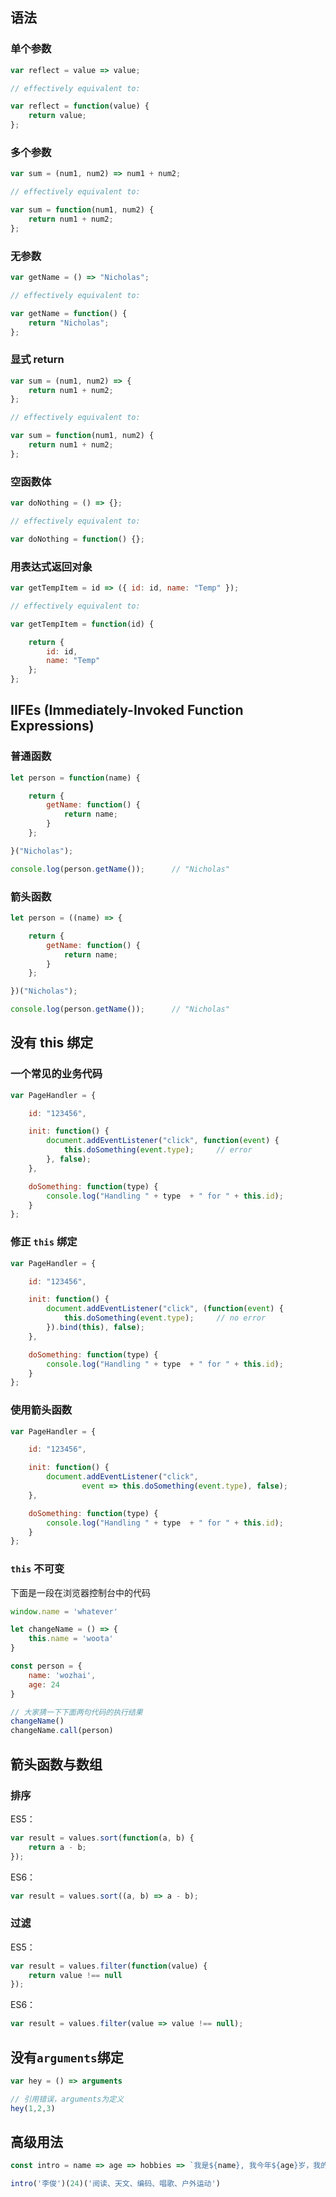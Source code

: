 
## 语法

### 单个参数
```javascript
var reflect = value => value;

// effectively equivalent to:

var reflect = function(value) {
    return value;
};
```

### 多个参数
```javascript
var sum = (num1, num2) => num1 + num2;

// effectively equivalent to:

var sum = function(num1, num2) {
    return num1 + num2;
};
```

### 无参数
```javascript
var getName = () => "Nicholas";

// effectively equivalent to:

var getName = function() {
    return "Nicholas";
};
```

### 显式 return
```javascript
var sum = (num1, num2) => {
    return num1 + num2;
};

// effectively equivalent to:

var sum = function(num1, num2) {
    return num1 + num2;
};
```

### 空函数体
```javascript
var doNothing = () => {};

// effectively equivalent to:

var doNothing = function() {};
```

### 用表达式返回对象
```javascript
var getTempItem = id => ({ id: id, name: "Temp" });

// effectively equivalent to:

var getTempItem = function(id) {

    return {
        id: id,
        name: "Temp"
    };
};
```


## IIFEs (Immediately-Invoked Function Expressions)

### 普通函数
```javascript
let person = function(name) {

    return {
        getName: function() {
            return name;
        }
    };

}("Nicholas");

console.log(person.getName());      // "Nicholas"
```

### 箭头函数
```javascript
let person = ((name) => {

    return {
        getName: function() {
            return name;
        }
    };

})("Nicholas");

console.log(person.getName());      // "Nicholas"
```


## 没有 **this** 绑定

### 一个常见的业务代码
```javascript
var PageHandler = {

    id: "123456",

    init: function() {
        document.addEventListener("click", function(event) {
            this.doSomething(event.type);     // error
        }, false);
    },

    doSomething: function(type) {
        console.log("Handling " + type  + " for " + this.id);
    }
};
```

### 修正 `this` 绑定
```javascript
var PageHandler = {

    id: "123456",

    init: function() {
        document.addEventListener("click", (function(event) {
            this.doSomething(event.type);     // no error
        }).bind(this), false);
    },

    doSomething: function(type) {
        console.log("Handling " + type  + " for " + this.id);
    }
};
```

### 使用箭头函数
```javascript
var PageHandler = {

    id: "123456",

    init: function() {
        document.addEventListener("click",
                event => this.doSomething(event.type), false);
    },

    doSomething: function(type) {
        console.log("Handling " + type  + " for " + this.id);
    }
};
```

### `this` 不可变

下面是一段在浏览器控制台中的代码
```javascript
window.name = 'whatever'

let changeName = () => {
    this.name = 'woota'
}

const person = {
    name: 'wozhai',
    age: 24
}

// 大家猜一下下面两句代码的执行结果
changeName()
changeName.call(person)

```


## 箭头函数与数组

### 排序
ES5：
```javascript
var result = values.sort(function(a, b) {
    return a - b;
});
```

ES6：
```javascript
var result = values.sort((a, b) => a - b);
```

### 过滤
ES5：
```javascript
var result = values.filter(function(value) {
    return value !== null
});
```

ES6：
```javascript
var result = values.filter(value => value !== null);
```


## 没有`arguments`绑定

```javascript
var hey = () => arguments

// 引用错误，arguments为定义
hey(1,2,3)
```


## 高级用法

```javascript
const intro = name => age => hobbies => `我是${name}, 我今年${age}岁，我的兴趣爱好是：${hobbies}，谢谢大家！`

intro('李俊')(24)('阅读、天文、编码、唱歌、户外运动')
```


